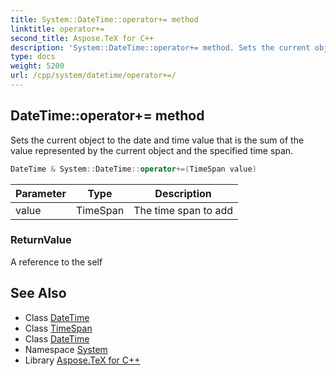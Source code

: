 ```yaml
---
title: System::DateTime::operator+= method
linktitle: operator+=
second_title: Aspose.TeX for C++
description: 'System::DateTime::operator+= method. Sets the current object to the date and time value that is the sum of the value represented by the current object and the specified time span in C++.'
type: docs
weight: 5200
url: /cpp/system/datetime/operator+=/
---
```

## DateTime::operator+= method


Sets the current object to the date and time value that is the sum of the value represented by the current object and the specified time span.

```cpp
DateTime & System::DateTime::operator+=(TimeSpan value)
```


| Parameter | Type | Description |
| --- | --- | --- |
| value | TimeSpan | The time span to add |

### ReturnValue

A reference to the self

## See Also

* Class [DateTime](../)
* Class [TimeSpan](../../timespan/)
* Class [DateTime](../)
* Namespace [System](../../)
* Library [Aspose.TeX for C++](../../../)
